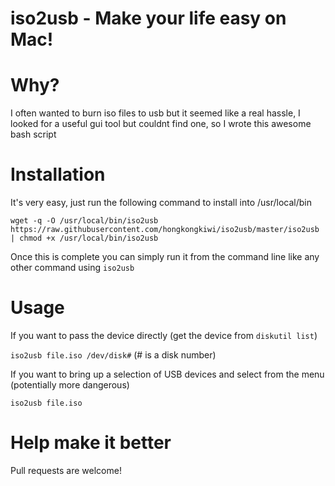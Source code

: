 iso2usb - Make your life easy on Mac!
============

# Why?
I often wanted to burn iso files to usb but it seemed like a real hassle, I looked for a useful gui tool but couldnt find one, so I wrote this awesome bash script

# Installation
It's very easy, just run the following command to install into /usr/local/bin

`wget -q -O /usr/local/bin/iso2usb https://raw.githubusercontent.com/hongkongkiwi/iso2usb/master/iso2usb | chmod +x /usr/local/bin/iso2usb`

Once this is complete you can simply run it from the command line like any other command using `iso2usb`

# Usage

If you want to pass the device directly (get the device from `diskutil list`)

`iso2usb file.iso /dev/disk#` (# is a disk number)

If you want to bring up a selection of USB devices and select from the menu (potentially more dangerous)

`iso2usb file.iso`

# Help make it better

Pull requests are welcome!

